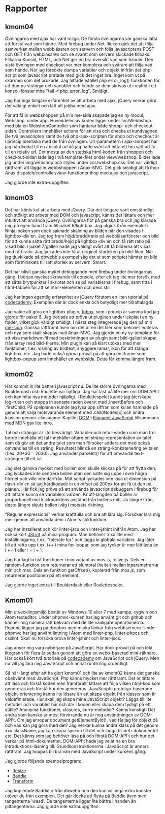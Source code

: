 # Rapporter

## kmom04

Övningarna med ajax har varit roliga. De första övningarna var ganska lätta att förstå vad som hände. Med firebug under Net-flicken gick det att följa samverkan mellan webbläsaren och servern och följa javascriptens POST och GET från webbläsaren och se svaret som servern skickade tillbaks. Flikarna Konsol, HTML, och Net ger en bra översikt vad som händer. Den sista  övningen med checkout var mer komplexa och svårare att följa vad som hände. När jag försökte dumpa variabler och objekt inifrån det php-script som javascript pratade med gick det inget bra. Inget kom ut på skärmen som det brukade. Jag hittade istället php error_log() funktionen för att dumpa strängar och variabler och kunde se dem skrivas ut i realtid i ett konsol-fönster mha "tail -f php_error_log". Smidigt.

Jag har inga tidigare erfarenhet av att arbeta med ajax. jQuery verkar göra det väldigt enkelt och lätt att jobba med ajax.

För att få in webbshoppen på min me-sida skapade jag en ny modul, Webshop, under app. Huveddelen av koden ligger under src/Webbshop med bla en WebshopController som hanterar både shopp- och checkout-sidan. Controllern innehåller actions för att visa  och checka ut kundvagnen. De två javascripten samt de två php-ajax-scripten för shop och checkout är i princip identiska med de från övningen. Url-parametern i ajax-anropet har jag hårdkodat till en absolut url då jag hade svårt att hitta ett bra sätt att få till en relativ url. Det mesta av den statiska html-koden från shoppen och checkout-sidan lade jag i två template-filer under view/webshop. Bilder lade jag under img/webshop och styles under css/webshop.css. Det var väldigt rättframt att lägga in webbshoppen i Anax-MVC. Det gick smidigt att få ihop Anax dispatch/controller/view-funktioner ihop med ajax och javascript.

Jag gjorde inte extra-uppgiften.

## kmom03

Det har känts kul att arbeta med jQuery. Där det tidigare varit omständligt och stökigt att arbeta med DOM och javascript, känns det lättare och mer intuitivt att använda jQuery. Övningarna flöt på ganska bra och jag klarade mig på egen hand fram till paket 6/lightbox. Jag utgick ifrån exemplet i Ninja-boken som dock saknade skalning av bilden när den visades i lightbox-div'en. Jag tog fram höjd/bredd/ratio på webbläsarfönster och bild för att kunna sätta rätt bredd/höjd på lightbox-div'en och få rätt ratio på visad bild. I paket 7/galleri hade jag väldigt svårt att få bilderna att visas med rätt ratio. Jag lyckades inte få ut original-storleken på bild-filen. När jag tjuvkikade på [dbwebb's](http://dbwebb.se/javascript/lekplats/nine-small-examples-to-get-started-with-jquery/) exempel såg det ut som scriptet hämtar en bild som förminskats till rätt storlek av servern. Smart.

Det har blivit ganska myket debuggande med firebug under övningarnas gång. I början mycket skrivande till console, efter ett tag lite mer försök med att sätta brytpunkter i skriptet och se på variablerna i firebug, samt titta i html-tabben för att se html-elementen och dess stil.

Jag har ingen egentlig erfarenhet av jQuery förutom en liten tutorial på  [codecademy](https://www.codecademy.com/). Exemplen där är dock enkla och betydligt mer tillrättalagda.

Jag valde att göra en lightbox plugin, [fnbox](https://github.com/fnlive/fnbox), som i princip är samma kod jag gjorde för paket 6. Jag började att pröva ut pluginen under lekplat i en ny folder, vilket gick väldigt smidigt. I nästa steg integrerade jag den på min [me-sida](http://www.student.bth.se/~frnf15/dbwebb-kurser/javascript/me/kmom03/Anax-MVC/webroot/lightbox). Ganska rättframt även om det är en del filer som behöver editeras och nya som skall skapas inuti Anax-MVC. Jag gjorde en ny vy-template för att visa markdown-fil med beskrivningen av plugin samt bild-galleri skapat från array med bild-filerna. Min plugin kan så klart utökas med mer funktioner, t.ex. visning av bildtext, snyggare ramar, ikon för att stänga lightbox, etc. Jag hade också gärna prövat på att göra en iframe som lightbox-popup som innehåller en webbsida. Detta får komma längre fram.

## kmom02

Har kommit in lite bättre i javascript nu. De lite större övningarna med Boulderdash och Roulette var nyttiga. Jag har läst på lite mer om DOM API't och kan hitta nya metoder hjälpligt. I Roulettespelet kunde jag återskapa log-rutan och stoppa in senaste raden överst med .insertBefore och .firstChild. På spelplanen kunde jag lysa upp siffran som kulan hamnade på genom att välja motsvarande element med .childNodes[x] och ändra klassen genom .classname. Kapitlet [DOM](http://eloquentjavascript.net/13_dom.html) i [Eloquent JavaScript](http://eloquentjavascript.net/) tillsammans med [MDN](https://developer.mozilla.org/en-US/docs/Web/API/Document_Object_Model) gav lite intro.

Tal och strängar är lite besvärligt. Variabler och retur-värden som man tror borde innehålla ett tal innehåller oftare en sträng-representation av talet som då gör att det andra talet som man försöker addera det med också omvandlas till en sträng. Resultatet blir då en sträng-konkatenering av talen (t.ex. 20+30 = 2030). Jag använder parseInt() för att omvandal text-strängen till ett tal.

Jag slet ganska mycket med bollen som skulle klickas på för att flytta den. Jag lyckades inte centrera bollen utan den satte sig uppe i övre högra hörnet och ville inte därifrån. Mitt script lyckades inte läsa ut dimension på flash-div'en så jag hårdkodade in en offset på 200px för att få ut den på planen. Här fick jag pröva på att använda javascript debuggern i firebug för att lättare kunna se variablers värden. Knuff-längden på bollen är proportionell mot klickpunktens avstånd från bollens mitt. Ju längre ifrån, desto längre skjuts bollen iväg i motsats riktning.

"Regular expressions" verkar kraftfulla och bra att lära sig. Försöker lära mig mer genom att använda dem i Atom's sökfunktion.

Jag har installerat och kör linter-jscs och linter-jshint inifrån Atom. Jag har också kört [JSLint](http://jslint.com/) på mina program. Man behöver trixa lite med inställningarna, t.ex. "tolerate for" och lägga in globala variabler. Jag låter bli att rätta upp t.ex. i++ i mina for-loopar, som jag tycker är mer lättlästa än i += 1 eller i = i + 1.

Jag har lagt in två funktioner i min variant av mos.js, fnlive.js. Dels en random-funktion som returnerar ett slumptal (heltal) mellan inparametrarna min och max. Dels en funktion getOffset(), kopierad från mos.js, som returnerar positionen på ett element.

Jag gjorde inget extra till Boulderdash eller Roulettespelet.

## Kmom01

Min utvecklingsmiljö består av Windows 10 eller 7 med xampp, cygwin och Atom texteditor. Under phpmvc-kursen har jag använt git och github och känner mig numera rätt bekväm med de lite vanligare operationerna. Repona lägger jag på dropbox med mjuka länkar från webbservern. Under phpmvc har jag  använt lintning i Atom med linter-php, linter-phpcs och csslint. Skall nu försöka prova linter-jshint och linter-jscs.

Jag anser mig vara nybörjare på JavaScript. Har dock prövat på och lekt litegrann för flera år sedan genom att göra en webb-baserad mini-räknare. Har också kört två tutorials på [codecademy](https://www.codecademy.com/) om JavaScript och jQuery. Men nu vill jag lära mig JavaScript och annat runtikring ordentligt.

Så här långt efter att ha gjort kmom01 och lite av kmom02 känns det ganska obekvämt med JavaScript. Php känns mycket mer rättframt. Det är lättare att läsa och förstå koden men framförallt lättare att följa vilken html-kod som genereras och förstå hur den genereras. JavaScripts prototyp-baserade objekt-orientering känns lite lösare än att skapa objekt från klasser som är väldefinierade. Hur skall jag skapa mina JavaScript objekt? Lägga till lite metoder och variabler här och där i koden eller skapa dem tydligt på ett ställe? Anonyma funktioner, closures, curry-metoder? Känns konstigt! Det andra som kanske är mest förvirrande nu är nog användningen av DOM-API't. Om jag anropar document.getElementById(), vad får jag för objekt då och vad kan jag göra med det? Jag verkar kunna ändra klass på det genom xxx.className, jag kan skapa syskon till det och lägga till det i dokumentet etc. Det känns som jag behöver läsa på och förstå DOM-API't och hur det verkar på html-dokumentet. DOM-API't hade jag velat ha en bra introduktions-läsning till. Grundkonstruktionerna i JavaScript är annars rättfram. Jag hoppas bli bra vän med JavaScript under kursens gång.

Jag gjorde följande exempelprogram:

* [Resize](http://www.student.bth.se/~frnf15/dbwebb-kurser/javascript/me/kmom01/lekplats/resize/)
* [Baddie](http://www.student.bth.se/~frnf15/dbwebb-kurser/javascript/me/kmom01/lekplats/baddie/)
* [Transform](http://www.student.bth.se/~frnf15/dbwebb-kurser/javascript/me/kmom01/lekplats/transform/)

Jag kopierade Baddie'n från dbwebb och den kan väl inga extra konster utöver de från exemplen. Det går docka att flytta på Baddie även med tangenterna 'wasd'. De tangenterna ligger lite bättre i handen än piltangenterna. Jag gjorde inte extrauppgiften.
